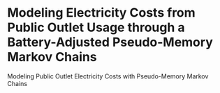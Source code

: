 # Modeling Electricity Costs from Public Outlet Usage through a Battery-Adjusted Pseudo-Memory Markov Chains
Modeling Public Outlet Electricity Costs with Pseudo-Memory Markov Chains
